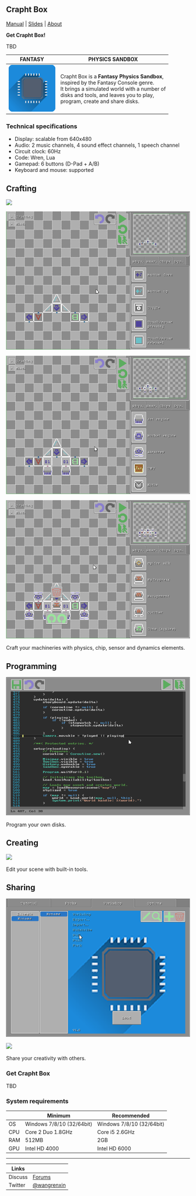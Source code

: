 <head>
<link rel="shortcut icon" type="image/x-icon" href="favicon.ico">
</head>

## Crapht Box

[Manual](https://paladin-t.github.io/crft/docs/manual) |
[Slides](https://paladin-t.github.io/crft/docs/slides) |
[About](https://paladin-t.github.io/crft/pages/about)

**Get Crapht Box!**

TBD

<!-- [![Crapht Box on Steam](pages/imgs/steam.png)](https://store.steampowered.com/app/1227090/) -->

| FANTASY | PHYSICS SANDBOX |
|----|----|
| <img src="pages/imgs/app.png" width="128"> | Crapht Box is a **Fantasy Physics Sandbox**, <br />inspired by the Fantasy Console genre. <br />It brings a simulated world with a number of <br />disks and tools, and leaves you to play, <br /> program, create and share disks. |

### Technical specifications

* Display: scalable from 640x480
* Audio: 2 music channels, 4 sound effect channels, 1 speech channel
* Circuit clock: 60Hz
* Code: Wren, Lua
* Gamepad: 6 buttons (D-Pad + A/B)
* Keyboard and mouse: supported

## Crafting

![](pages/imgs/crafting0.gif)

![](pages/imgs/crafting1.gif)

![](pages/imgs/crafting2.gif)

![](pages/imgs/crafting3.gif)

Craft your machineries with physics, chip, sensor and dynamics elements.

## Programming

![](pages/imgs/programming0.png)

Program your own disks.

## Creating

![](pages/imgs/creating0.gif)

Edit your scene with built-in tools.

## Sharing

![](pages/imgs/sharing0.png)

![](pages/imgs/sharing1.gif)

Share your creativity with others.

### Get Crapht Box

TBD

<!-- [![Crapht Box on Steam](pages/imgs/on_steam.png)](https://store.steampowered.com/app/1227090/) -->

### System requirements

| | Minimum | Recommended |
|----|----|----|
| OS | Windows 7/8/10 (32/64bit) | Windows 7/8/10 (32/64bit) |
| CPU | Core 2 Duo 1.8GHz | Core i5 2.6GHz |
| RAM | 512MB | 2GB |
| GPU | Intel HD 4000 | Intel HD 6000 |

<hr>

| Links | |
|----|----|
| Discuss | [Forums](https://steamcommunity.com/app/1227090/discussions/) |
| Twitter | [@wangrenxin](https://twitter.com/wangrenxin) |
